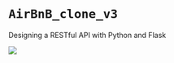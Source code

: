 # `AirBnB_clone_v3`

Designing a RESTful API with Python and Flask

![](https://bykowski.pl/wp-content/uploads/2021/06/api-przyklad-dzialania-1.jpg)
